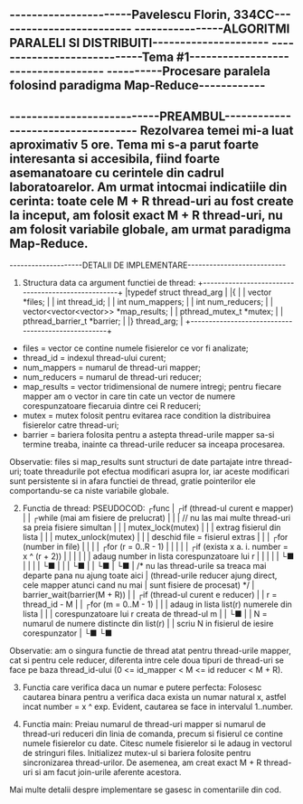 ----------------------Pavelescu Florin, 334CC-------------------------
----------------ALGORITMI PARALELI SI DISTRIBUITI---------------------
----------------------------Tema #1----------------------------------- 
----------Procesare paralela folosind paradigma Map-Reduce------------
----------------------------------------------------------------------
---------------------------PREAMBUL-----------------------------------
Rezolvarea temei mi-a luat aproximativ 5 ore. Tema mi s-a parut foarte 
interesanta si accesibila, fiind foarte asemanatoare cu cerintele din
cadrul laboratoarelor. Am urmat intocmai indicatiile din cerinta: 
toate cele M + R thread-uri au fost create la inceput, am folosit exact
M + R thread-uri, nu am folosit variabile globale, am urmat paradigma
Map-Reduce.
----------------------------------------------------------------------
--------------------DETALII DE IMPLEMENTARE---------------------------
1. Structura data ca argument functiei de thread:
		+---------------------------------------------------+
		|typedef struct thread_arg                          |
		|{                                                  |
		|    vector<string> *files;                         |
		|    int thread_id;                                 |
		|    int num_mappers;                               |
		|    int num_reducers;                              |
		|    vector<vector<vector<int>>> *map_results;	    |
		|    pthread_mutex_t *mutex;                        |
		|    pthread_barrier_t *barrier;                    |
		|} thread_arg;                                      |
		+---------------------------------------------------+
- files = vector ce contine numele fisierelor ce vor fi analizate;
- thread_id = indexul thread-ului curent;
- num_mappers = numarul de thread-uri mapper;
- num_reducers = numarul de thread-uri reducer;
- map_results = vector tridimensional de numere intregi; pentru fiecare
mapper am o vector in care tin cate un vector de numere corespunzatoare
fiecaruia dintre cei R reduceri;
- mutex = mutex folosit pentru evitarea race condition la distribuirea
fisierelor catre thread-uri;
- barrier = bariera folosita pentru a astepta thread-urile mapper sa-si
termine treaba, inainte ca thread-urile reducer sa inceapa procesarea.

Observatie: files si map_results sunt structuri de date partajate intre
thread-uri; toate threadurile pot efectua modificari asupra lor, iar
aceste modificari sunt persistente si in afara functiei de thread, 
gratie pointerilor ele comportandu-se ca niste variabile globale.

2. Functia de thread:
PSEUDOCOD:
┌func
|   ┌if (thread-ul curent e mapper)
|   |    ┌while (mai am fisiere de prelucrat)
|   |    |     // nu las mai multe thread-uri sa preia fisiere simultan
|   |    |     mutex_lock(mutex)
|   |    |     extrag fisierul din lista
|   |    |     mutex_unlock(mutex)
|   |    |     deschid file = fisierul extras
|   |    |     ┌for (number in file)
|   |    |     |    ┌for (r = 0..R - 1)
|   |    |     |    |   ┌if (exista x a. i. number = x ^ (r + 2))
|   |    |     |    |   |   adaug number in lista corespunzatoare lui r
|   |    |     |    |   └■
|   |    |     |    └■
|   |    |     └■
|   |    └■
|   └■
|   /* nu las thread-urile sa treaca mai departe pana nu ajung toate aici
|   (thread-urile reducer ajung direct, cele mapper atunci cand nu mai
|   sunt fisiere de procesat) */
|   barrier_wait(barrier(M + R))
|
|   ┌if (thread-ul curent e reducer)
|   |    r = thread_id - M
|   |    ┌for (m = 0..M - 1)
|   |    |   adaug in lista list(r) numerele din lista
|   |    |   corespunzatoare lui r creata de thread-ul m
|   |    └■
|   |    N = numarul de numere distincte din list(r)
|   |    scriu N in fisierul de iesire corespunzator
|   └■
└■

Observatie: am o singura functie de thread atat pentru thread-urile mapper,
cat si pentru cele reducer, diferenta intre cele doua tipuri de thread-uri
se face pe baza thread_id-ului (0 <= id_mapper < M <= id reducer < M + R).

3. Functia care verifica daca un numar e putere perfecta:
Folosesc cautarea binara pentru a verifica daca exista un numar natural x,
astfel incat number = x ^ exp. Evident, cautarea se face in intervalul 1..number.

4. Functia main:
Preiau numarul de thread-uri mapper si numarul de thread-uri reduceri din
linia de comanda, precum si fisierul ce contine numele fisierelor cu date.
Citesc numele fisierelor si le adaug in vectorul de stringuri files.
Initializez mutex-ul si bariera folosite pentru sincronizarea thread-urilor.
De asemenea, am creat exact M + R thread-uri si am facut join-urile aferente
acestora.

Mai multe detalii despre implementare se gasesc in comentariile din cod.
